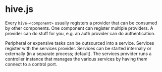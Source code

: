 # hive.js

Every `hive-<component>` usually registers a provider that can be consumed by other components.
One component can register multiple providers.
A provider can do stuff for you, e.g. an auth provider can do authentication.

Peripheral or expensive tasks can be outsourced into a service.
Services register with the services provider.
Services can be started internally or externally (in a separate process; default).
The services provider runs a controller instance that manages the various services by having them connect to a control port.